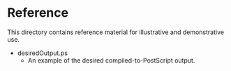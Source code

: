 <!-- reference/README.md -->
# Reference

This directory contains reference material for illustrative and demonstrative use.

- desiredOutput.ps
    * An example of the desired compiled-to-PostScript output.
